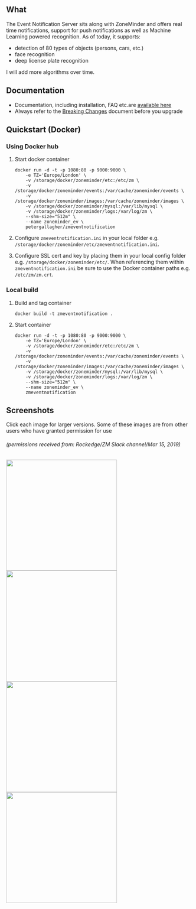 What
----
The Event Notification Server sits along with ZoneMinder and offers real time notifications, support for push notifications as well as Machine Learning powered recognition.
As of today, it supports:
* detection of 80 types of objects (persons, cars, etc.) 
* face recognition
* deep license plate recognition

I will add more algorithms over time.

Documentation
-------------
- Documentation, including installation, FAQ etc.are [available here](https://zmeventnotification.readthedocs.io/en/latest/index.html)
- Always refer to the [Breaking Changes](https://zmeventnotification.readthedocs.io/en/latest/guides/breaking.html) document before you upgrade

Quickstart (Docker)
-------------------

### Using Docker hub

1. Start docker container

    ```
    docker run -d -t -p 1080:80 -p 9000:9000 \
        -e TZ='Europe/London' \
        -v /storage/docker/zoneminder/etc:/etc/zm \
        -v /storage/docker/zoneminder/events:/var/cache/zoneminder/events \
        -v /storage/docker/zoneminder/images:/var/cache/zoneminder/images \
        -v /storage/docker/zoneminder/mysql:/var/lib/mysql \
        -v /storage/docker/zoneminder/logs:/var/log/zm \
        --shm-size="512m" \
        --name zoneminder_ev \
        petergallagher/zmeventnotification
    ```

2. Configure `zmeventnotification.ini` in your local folder e.g. `/storage/docker/zoneminder/etc/zmeventnotification.ini`.
3. Configure SSL cert and key by placing them in your local config folder e.g. `/storage/docker/zoneminder/etc/`. When referencing them within `zmeventnotification.ini` be sure to use the Docker container paths e.g. `/etc/zm/zm.crt`.

### Local build

1. Build and tag container

    ```
    docker build -t zmeventnotification .
    ```

2. Start container

    ```
    docker run -d -t -p 1080:80 -p 9000:9000 \
        -e TZ='Europe/London' \
        -v /storage/docker/zoneminder/etc:/etc/zm \
        -v /storage/docker/zoneminder/events:/var/cache/zoneminder/events \
        -v /storage/docker/zoneminder/images:/var/cache/zoneminder/images \
        -v /storage/docker/zoneminder/mysql:/var/lib/mysql \
        -v /storage/docker/zoneminder/logs:/var/log/zm \
        --shm-size="512m" \
        --name zoneminder_ev \
        zmeventnotification
    ```

Screenshots
------------

Click each image for larger versions. Some of these images are from other users who have granted permission for use
###### (permissions received from: Rockedge/ZM Slack channel/Mar 15, 2019)

<img src="https://github.com/pliablepixels/zmeventnotification/blob/master/screenshots/person_face.jpg" width="300px" /> <img src="https://github.com/pliablepixels/zmeventnotification/blob/master/screenshots/delivery.jpg" width="300px" /> <img src="https://github.com/pliablepixels/zmeventnotification/blob/master/screenshots/car.jpg" width="300px" /> <img src="https://github.com/pliablepixels/zmeventnotification/blob/master/screenshots/alpr.jpg" width="300px" />
